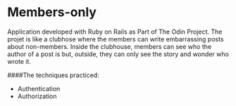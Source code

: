 # Members-only
Application developed with Ruby on Rails as Part of The Odin Project.
The projet is like a clubhose where the members can write embarrassing posts about non-members. Inside the clubhouse, members can see who the author of a post is but, outside, they can only see the story and wonder who wrote it.

####The techniques practiced:

* Authentication
* Authorization
